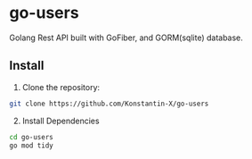 # go-users
Golang Rest API built with GoFiber, and GORM(sqlite) database.

## Install

1. Clone the repository:

```bash
git clone https://github.com/Konstantin-X/go-users
```

2. Install Dependencies

```bash
cd go-users
go mod tidy
```